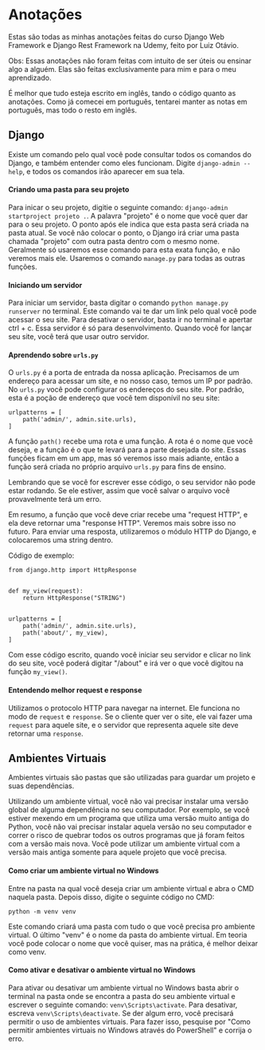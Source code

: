 # Anotações
Estas são todas as minhas anotações feitas do curso Django Web Framework e Django Rest Framework na Udemy, feito por Luiz Otávio.
 
Obs: Essas anotações não foram feitas com intuito de ser úteis ou ensinar algo a alguém. Elas são feitas exclusivamente para mim e para o meu aprendizado.
 
É melhor que tudo esteja escrito em inglês, tando o código quanto as anotações. Como já comecei em português, tentarei manter as notas em português, mas todo o resto em inglês.


## Django
Existe um comando pelo qual você pode consultar todos os comandos do Django, e também entender como eles funcionam. Digite `django-admin --help`, e todos os comandos irão aparecer em sua tela.

#### Criando uma pasta para seu projeto
Para inicar o seu projeto, digitie o seguinte comando: `django-admin startproject projeto .`. A palavra "projeto" é o nome que você quer dar para o seu projeto. O ponto após ele indica que esta pasta será criada na pasta atual. Se você não colocar o ponto, o Django irá criar uma pasta chamada "projeto" com outra pasta dentro com o mesmo nome. Geralmente só usaremos esse comando para esta exata função, e não veremos mais ele. Usaremos o comando `manage.py` para todas as outras funções.
 

#### Iniciando um servidor
Para iniciar um servidor, basta digitar o comando `python manage.py runserver` no terminal. Este comando vai te dar um link pelo qual você pode acessar o seu site. Para desativar o servidor, basta ir no terminal e apertar ctrl + c. Essa servidor é só para desenvolvimento. Quando você for lançar seu site, você terá que usar outro servidor.
 

#### Aprendendo sobre `urls.py`
O `urls.py` é a porta de entrada da nossa aplicação. Precisamos de um endereço para acessar um site, e no nosso caso, temos um IP por padrão. No `urls.py` você pode configurar os endereços do seu site. Por padrão, esta é a poção de endereço que você tem disponívil no seu site:

```
urlpatterns = [
    path('admin/', admin.site.urls),
]
```

A função `path()` recebe uma rota e uma função. A rota é o nome que você deseja, e a função é o que te levará para a parte desejada do site. Essas funções ficam em um app, mas só veremos isso mais adiante, então a função será criada no próprio arquivo `urls.py` para fins de ensino. 

Lembrando que se você for escrever esse código, o seu servidor não pode estar rodando. Se ele estiver, assim que você salvar o arquivo você provavelmente terá um erro. 

Em resumo, a função que você deve criar recebe uma "request HTTP", e ela deve retornar uma "response HTTP". Veremos mais sobre isso no futuro. Para enviar uma resposta, utilizaremos o módulo HTTP do Django, e colocaremos uma string dentro.

Código de exemplo:

```
from django.http import HttpResponse


def my_view(request):
    return HttpResponse("STRING")


urlpatterns = [
    path('admin/', admin.site.urls),
    path('about/', my_view),
]
```

Com esse código escrito, quando você iniciar seu servidor e clicar no link do seu site, você poderá digitar "/about" e irá ver o que você digitou na função `my_view()`.
 

#### Entendendo melhor request e response
Utilizamos o protocolo HTTP para navegar na internet. Ele funciona no modo de `request` e `response`. Se o cliente quer ver o site, ele vai fazer uma `request` para aquele site, e o servidor que representa aquele site deve retornar uma `response`.

 

## Ambientes Virtuais
Ambientes virtuais são pastas que são utilizadas para guardar um projeto e suas dependências.

Utilizando um ambiente virtual, você não vai precisar instalar uma versão global de alguma dependência no seu computador. Por exemplo, se você estiver mexendo em um programa que utiliza uma versão muito antiga do Python, você não vai precisar instalar aquela versão no seu computador e correr o risco de quebrar todos os outros programas que já foram feitos com a versão mais nova. Você pode utilizar um ambiente virtual com a versão mais antiga somente para aquele projeto que você precisa.
 

#### Como criar um ambiente virtual no Windows
Entre na pasta na qual você deseja criar um ambiente virtual e abra o CMD naquela pasta. Depois disso, digite o seguinte código no CMD:

`python -m venv venv`

Este comando criará uma pasta com tudo o que você precisa pro ambiente virtual. O último "venv" é o nome da pasta do ambiente virtual. Em teoria você pode colocar o nome que você quiser, mas na prática, é melhor deixar como venv.
 

#### Como ativar e desativar o ambiente virtual no Windows
Para ativar ou desativar um ambiente virtual no Windows basta abrir o terminal na pasta onde se encontra a pasta do seu ambiente virtual e escrever o seguinte comando: `venv\Scripts\activate`. Para desativar, escreva `venv\Scripts\deactivate`. Se der algum erro, você precisará permitir o uso de ambientes virtuais. Para fazer isso, pesquise por "Como permitir ambientes virtuais no Windows através do PowerShell" e corrija o erro.
